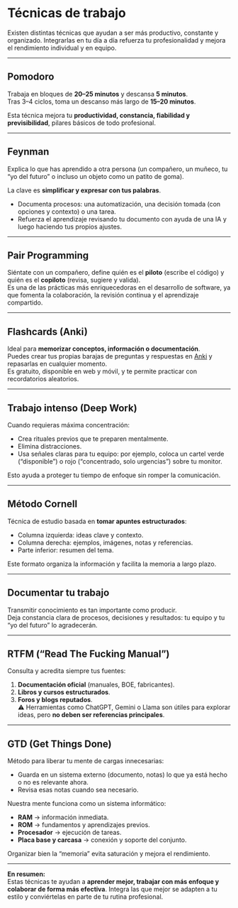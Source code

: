 # Técnicas de trabajo

Existen distintas técnicas que ayudan a ser más productivo, constante y organizado. Integrarlas en tu día a día refuerza tu profesionalidad y mejora el rendimiento individual y en equipo.

---

## Pomodoro

Trabaja en bloques de **20–25 minutos** y descansa **5 minutos**.  
Tras 3–4 ciclos, toma un descanso más largo de **15–20 minutos**.

Esta técnica mejora tu **productividad, constancia, fiabilidad y previsibilidad**, pilares básicos de todo profesional.

---

## Feynman

Explica lo que has aprendido a otra persona (un compañero, un muñeco, tu “yo del futuro” o incluso un objeto como un patito de goma).

La clave es **simplificar y expresar con tus palabras**.
- Documenta procesos: una automatización, una decisión tomada (con opciones y contexto) o una tarea.
- Refuerza el aprendizaje revisando tu documento con ayuda de una IA y luego haciendo tus propios ajustes.

---

## Pair Programming

Siéntate con un compañero, define quién es el **piloto** (escribe el código) y quién es el **copiloto** (revisa, sugiere y valida).  
Es una de las prácticas más enriquecedoras en el desarrollo de software, ya que fomenta la colaboración, la revisión continua y el aprendizaje compartido.

---

## Flashcards (Anki)

Ideal para **memorizar conceptos, información o documentación**.  
Puedes crear tus propias barajas de preguntas y respuestas en [Anki](https://ankiweb.net/decks) y repasarlas en cualquier momento.  
Es gratuito, disponible en web y móvil, y te permite practicar con recordatorios aleatorios.

---

## Trabajo intenso (Deep Work)

Cuando requieras máxima concentración:
- Crea rituales previos que te preparen mentalmente.
- Elimina distracciones.
- Usa señales claras para tu equipo: por ejemplo, coloca un cartel verde (“disponible”) o rojo (“concentrado, solo urgencias”) sobre tu monitor.

Esto ayuda a proteger tu tiempo de enfoque sin romper la comunicación.

---

## Método Cornell

Técnica de estudio basada en **tomar apuntes estructurados**:
- Columna izquierda: ideas clave y contexto.
- Columna derecha: ejemplos, imágenes, notas y referencias.
- Parte inferior: resumen del tema.

Este formato organiza la información y facilita la memoria a largo plazo.

---

## Documentar tu trabajo

Transmitir conocimiento es tan importante como producir.  
Deja constancia clara de procesos, decisiones y resultados: tu equipo y tu “yo del futuro” lo agradecerán.

---

## RTFM (“Read The Fucking Manual”)

Consulta y acredita siempre tus fuentes:
1. **Documentación oficial** (manuales, BOE, fabricantes).
2. **Libros y cursos estructurados**.
3. **Foros y blogs reputados**.  
   ⚠️ Herramientas como ChatGPT, Gemini o Llama son útiles para explorar ideas, pero **no deben ser referencias principales**.

---

## GTD (Get Things Done)

Método para liberar tu mente de cargas innecesarias:
- Guarda en un sistema externo (documento, notas) lo que ya está hecho o no es relevante ahora.
- Revisa esas notas cuando sea necesario.

Nuestra mente funciona como un sistema informático:
- **RAM** → información inmediata.
- **ROM** → fundamentos y aprendizajes previos.
- **Procesador** → ejecución de tareas.
- **Placa base y carcasa** → conexión y soporte del conjunto.

Organizar bien la “memoria” evita saturación y mejora el rendimiento.

---

**En resumen:**  
Estas técnicas te ayudan a **aprender mejor, trabajar con más enfoque y colaborar de forma más efectiva**. Integra las que mejor se adapten a tu estilo y conviértelas en parte de tu rutina profesional.

